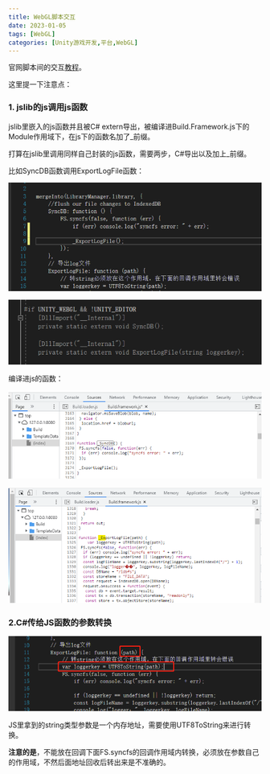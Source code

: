 ```yaml
---
title: WebGL脚本交互
date: 2023-01-05
tags: [WebGL]
categories: [Unity游戏开发,平台,WebGL]
---
```


<!-- more -->


官网脚本间的交互[教程](https://docs.unity3d.com/cn/2022.1/Manual/webgl-interactingwithbrowserscripting.html "教程")。

这里提一下注意点：

### 1. jslib的js调用js函数

jslib里嵌入的js函数并且被C# extern导出，被编译进Build.Framework.js下的Module作用域下，在js下的函数名加了\_前缀。

打算在jslib里调用同样自己封装的js函数，需要两步，C#导出以及加上\_前缀。

比如SyncDB函数调用ExportLogFile函数：

![](WebGL脚本交互/image_LH7j6YbDcD.png)

![](WebGL脚本交互/image_RKaYmVWOKt.png)

编译进js的函数：

![](WebGL脚本交互/image_Tc714gt9om.png)

![](WebGL脚本交互/image_z92_IORzd2.png)

### 2.C#传给JS函数的参数转换

![](WebGL脚本交互/image_-2cjqXZEFd.png)

JS里拿到的string类型参数是一个内存地址，需要使用UTF8ToString来进行转换。

**注意的是**，不能放在回调下面FS.syncfs的回调作用域内转换，必须放在参数自己的作用域，不然后面地址回收后转出来是不准确的。
